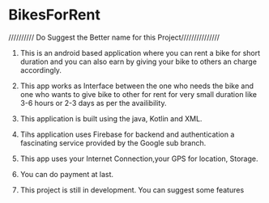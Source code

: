 # BikesForRent
////////// Do Suggest the  Better name  for this Project///////////////


1. This is an android based application where you can rent a bike for short duration and you can also earn by giving your bike 
    to others an charge accordingly.
2. This app works as Interface between the one who needs the bike and one who wants to give bike to other for rent for 
    very small duration like 3-6 hours or 2-3 days as per the availibility.
    
3. This application is built using the java, Kotlin and XML.
4. Tihs application uses Firebase for backend and authentication a fascinating service provided by the Google sub branch.
5. This app uses your Internet Connection,your GPS for location, Storage.
6. You can do payment at last.
6. This project is still in development. You can suggest some features
